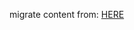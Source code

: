 migrate content from: [HERE](https://support.jwplayer.com/customer/portal/articles/1435973-embed-players-with-the-platform-api)